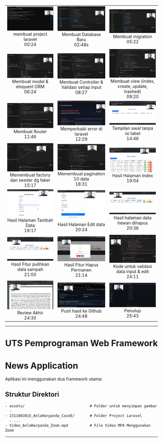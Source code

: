 <table>
  <tr>
    <td align="center">
      <img src="./assets/1.png" width="250"/><br/>membuat project laravel<br>00:24
    </td>
    <td align="center">
      <img src="./assets/2.png"  width="250"/><br/>Membuat Database Baru<br>02:48s
    </td>
    <td align="center">
      <img src="./assets/3.png"  width="250"/><br/>Membuat migration<br>05:22
    </td>
  </tr>
  <tr>
    <td align="center">
      <img src="./assets/4.png" width="250"/><br/>Membuat model & eloquent ORM<br>06:24
    </td>
    <td align="center">
      <img src="./assets/5.png" width="250"/><br/>Membuat Controller & Validasi setiap input<br>08:27
    </td>
    <td align="center">
      <img src="./assets/6.png" width="250"/><br/>Membuat view (index, create, update, trashed)<br>09:20
    </td>
  </tr>
  <tr>
    <td align="center">
      <img src="./assets/7.png" width="250"/><br/>Membuat Router<br>11:46
    </td>
    <td align="center">
      <img src="./assets/8.png" width="250"/><br/>Memperbaiki error di laravel<br>12:29
    </td>
    <td align="center">
      <img src="./assets/9.png" width="250"/><br/>Tampilan awal tanpa isi tabel<br>14:46
    </td>
  </tr>
  <tr>
    <td align="center">
      <img src="./assets/10.png" width="250"/><br/>Memembuat factory dan seeder dg faker<br>15:17
    </td>
    <td align="center">
      <img src="./assets/pagi.png" width="250"/><br/>Memembuat pagination 10 data<br>18:31
    </td>
    <td align="center">
      <img src="./assets/11.png" width="250"/><br/>Hasil Halaman Index<br>19:04
    </td>
  </tr>
  <tr>
    <td align="center">
      <img src="./assets/12.png" width="250"/><br/>Hasil Halaman Tambah Data<br>19:17
    </td>
    <td align="center">
      <img src="./assets/13.png" width="250"/><br/>Hasil Halaman Edit data<br>20:24
    </td>
    <td align="center">
      <img src="./assets/14.png" width="250"/><br/>Hasil halaman data hewan dihapus<br>20:36
    </td>
  </tr>
  <tr>
    <td align="center">
      <img src="./assets/15.png" width="250"/><br/>Hasil Fitur pulihkan data sampah<br>21:00
    </td>
    <td align="center">
      <img src="./assets/16.png" width="250"/><br/>Hasil Fitur Hapus Permanen<br>21:14
    </td>
    <td align="center">
      <img src="./assets/17.png" width="250"/><br/>Kode untuk validasi data input & edit<br>24:11
    </td>
  </tr>
  <tr>
    <td align="center">
      <img src="./assets/18.png" width="250"/><br/>Review Akhir<br>24:30
    </td>
    <td align="center">
      <img src="./assets/19.png" width="250"/><br/>Push hasil ke Github<br>24:48
    </td>
    <td align="center">
      <img src="./assets/20.png" width="250"/><br/>Penutup <br>25:43
    </td>
  </tr>
</table>

---
<div align="center">
  <b><h1>UTS Pemprograman Web Framework</h1></b>
</div>

# News Application

Aplikasi ini menggunakan dua framework utama:

## Struktur Direktori

```
- assets/                              # Folder untuk menyimpan gambar
  - 
- 2311083015_AnlaHarpanda_CaseE/       # Folder Project Laravel
  - ...
- Video_AnlaHarpanda_Zoom.mp4          # File Video MP4 Menggunakan Zoom
```

---
